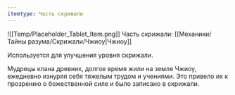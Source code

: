 ```yaml
---
itemtype: Часть скрижали
---
```

![[Temp/Placeholder_Tablet_Item.png]]
Часть скрижали: [[Механики/Тайны разума/Скрижали/Чжиоу|Чжиоу]]

Используется для улучшения уровня скрижали.

Мудрецы клана древних, долгое время жили на земле Чжиоу, ежедневно изнуряя себя тяжелым трудом и учениями. Это привело их к прозрению о божественной силе и было записано в скрижали.
